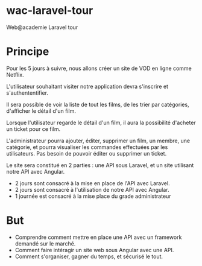 # wac-laravel-tour

Web@academie Laravel tour

# Principe

Pour les 5 jours à suivre, nous allons créer un site de VOD en ligne comme Netflix.

L'utilisateur souhaitant visiter notre application devra s'inscrire et s'authententifier.

Il sera possible de voir la liste de tout les films, de les trier par catégories, d'afficher le détail d'un film.

Lorsque l'utilisateur regarde le détail d'un film, il aura la possibilité d'acheter un ticket pour ce film.

L'administrateur pourra ajouter, éditer, supprimer un film, un membre, une catégorie, et pourra visualiser les commandes effectuées par les utilisateurs. Pas besoin de pouvoir éditer ou supprimer un ticket.

Le site sera constitué en 2 parties : une API sous Laravel, et un site utilisant notre API avec Angular.

- 2 jours sont consacré à la mise en place de l'API avec Laravel.
- 2 jours sont consacré à l'utilisation de notre API avec Angular.
- 1 journée est consacré à la mise place du grade administrateur

# But

- Comprendre comment mettre en place une API avec un framework demandé sur le marché.
- Comment faire intéragir un site web sous Angular avec une API.
- Comment s'organiser, gagner du temps, et sécurisé le tout.
